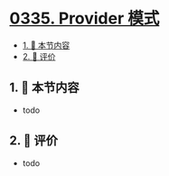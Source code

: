 # [0335. Provider 模式](https://github.com/tnotesjs/TNotes.react/tree/main/notes/0335.%20Provider%20%E6%A8%A1%E5%BC%8F)

<!-- region:toc -->

- [1. 🎯 本节内容](#1--本节内容)
- [2. 🫧 评价](#2--评价)

<!-- endregion:toc -->

## 1. 🎯 本节内容

- todo

## 2. 🫧 评价

- todo
